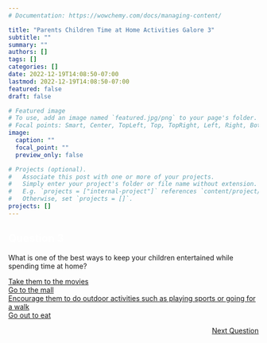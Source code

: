 ```yaml
---
# Documentation: https://wowchemy.com/docs/managing-content/

title: "Parents Children Time at Home Activities Galore 3"
subtitle: ""
summary: ""
authors: []
tags: []
categories: []
date: 2022-12-19T14:08:50-07:00
lastmod: 2022-12-19T14:08:50-07:00
featured: false
draft: false

# Featured image
# To use, add an image named `featured.jpg/png` to your page's folder.
# Focal points: Smart, Center, TopLeft, Top, TopRight, Left, Right, BottomLeft, Bottom, BottomRight.
image:
  caption: ""
  focal_point: ""
  preview_only: false

# Projects (optional).
#   Associate this post with one or more of your projects.
#   Simply enter your project's folder or file name without extension.
#   E.g. `projects = ["internal-project"]` references `content/project/deep-learning/index.md`.
#   Otherwise, set `projects = []`.
projects: []
---
```

<div class="quizbox">
<h2 style="color: #ffffff;">Question 3</h2>
<p>What is one of the best ways to keep your children entertained while spending time at home?</p>

<div id="quizbox-question" class="quizbox-question" onclick="document.getElementById('hidden-answer').style.display='block';"><a href="#quizbox-question">Take them to the movies</a></div>
<div id="quizbox-question" class="quizbox-question" onclick="document.getElementById('hidden-answer').style.display='block';"><a href="#quizbox-question">Go to the mall</a></div>
<div id="quizbox-question" class="quizbox-question-c" onclick="document.getElementById('hidden-answer').style.display='block';"><a href="#quizbox-question">Encourage them to do outdoor activities such as playing sports or going for a walk</a></div>
<div id="quizbox-question" class="quizbox-question" onclick="document.getElementById('hidden-answer').style.display='block';"><a href="#quizbox-question">Go out to eat</a></div>

<div ID="hidden-answer" style="display:none;">The correct answer is Encourage them to do outdoor activities such as playing sports or going for a walk. Outdoor activities are great for physical activity, and can help reduce stress and anxiety.</div>

<p style="text-align: right;"><a href="/post/parents-children-time-at-home-activities-galore-4/" class="btn btn-primary btn-lg mb-md-1">Next Question <i class="fa-solid fa-arrow-right"></i></a></p>
</div>
